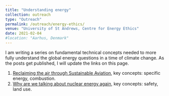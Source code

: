 ```yaml
---
title: "Understanding energy"
collection: outreach
type: "Outreach"
permalink: /outreach/energy-ethics/
venue: "University of St Andrews, Centre for Energy Ethics"
date: 2021-02-04
#location: "Aarhus, Denmark"
---
```


I am writing a series on fundamental technical concepts needed to more fully understand the global energy questions in a time of climate change. 
As the posts get published, I will update the links on this page.

1. [Reclaiming the air through Sustainable Aviation][1], key concepts: specific energy, combustion.
2. [Why are we talking about nuclear energy again][2], key concepts: safety, land use.

[1]: https://energyethics.ac.uk/blog/understanding-energy-reclaiming-the-air-through-sustainable-aviation/
[2]: https://energyethics.st-andrews.ac.uk/blog/understanding-energy-why-are-we-talking-about-nuclear-energy-again/
